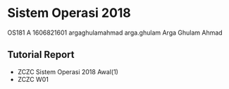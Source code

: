 #  Sistem Operasi 2018
OS181 A 1606821601 argaghulamahmad arga.ghulam Arga Ghulam Ahmad

## Tutorial Report
- ZCZC Sistem Operasi 2018 Awal(1)
- ZCZC W01